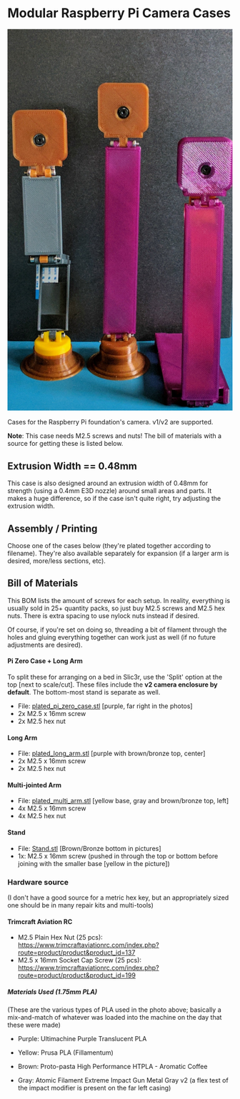 # Modular Raspberry Pi Camera Cases

![Camera Case](camera_cases.png)

Cases for the Raspberry Pi foundation's camera. v1/v2 are supported.

**Note**: This case needs M2.5 screws and nuts! The bill of materials with a source for getting these is listed below.

## Extrusion Width == 0.48mm

This case is also designed around an extrusion width of 0.48mm for strength (using a 0.4mm E3D nozzle) around small areas and parts. It makes a huge difference, so if the case isn't quite right, try adjusting the extrusion width.

## Assembly / Printing

Choose one of the cases below (they're plated together according to filename). They're also available separately for expansion (if a larger arm is desired, more/less sections, etc).

## Bill of Materials

This BOM lists the amount of screws for each setup. In reality, everything is usually sold in 25+ quantity packs, so just buy M2.5 screws and M2.5 hex nuts. There is extra spacing to use nylock nuts instead if desired.

Of course, if you're set on doing so, threading a bit of filament through the
holes and gluing everything together can work just as well (if no future adjustments are desired).

#### Pi Zero Case + Long Arm

To split these for arranging on a bed in Slic3r, use the 'Split' option at the top [next to scale/cut]. These files include the **v2 camera enclosure by default**. The bottom-most stand is separate as well.

* File: [plated_pi_zero_case.stl](plated_pi_zero_case.stl) [purple, far right in the photos]
* 2x M2.5 x 16mm screw
* 2x M2.5 hex nut

#### Long Arm

* File: [plated_long_arm.stl](plated_long_arm.stl) [purple with brown/bronze top, center]
* 2x M2.5 x 16mm screw
* 2x M2.5 hex nut

#### Multi-jointed Arm

* File: [plated_multi_arm.stl](plated_multi_arm.stl) [yellow base, gray and brown/bronze top, left]
* 4x M2.5 x 16mm screw
* 4x M2.5 hex nut

#### Stand

* File: [Stand.stl](Stand.stl) [Brown/Bronze bottom in pictures]
* 1x: M2.5 x 16mm screw (pushed in through the top or bottom before joining
  with the smaller base [yellow in the picture])

### Hardware source

(I don't have a good source for a metric hex key, but an appropriately sized one should be in many repair kits and multi-tools)

#### Trimcraft Aviation RC

* M2.5 Plain Hex Nut (25 pcs): https://www.trimcraftaviationrc.com/index.php?route=product/product&product_id=137
* M2.5 x 16mm Socket Cap Screw (25 pcs): https://www.trimcraftaviationrc.com/index.php?route=product/product&product_id=199

##### Materials Used (1.75mm PLA)

(These are the various types of PLA used in the photo above; basically a mix-and-match of whatever was loaded into the machine on the day that these were made)

* Purple: Ultimachine Purple Translucent PLA

* Yellow: Prusa PLA (Fillamentum)

* Brown: Proto-pasta High Performance HTPLA - Aromatic Coffee

* Gray: Atomic Filament Extreme Impact Gun Metal Gray v2 (a flex test of the impact modifier is present on the far left casing)

